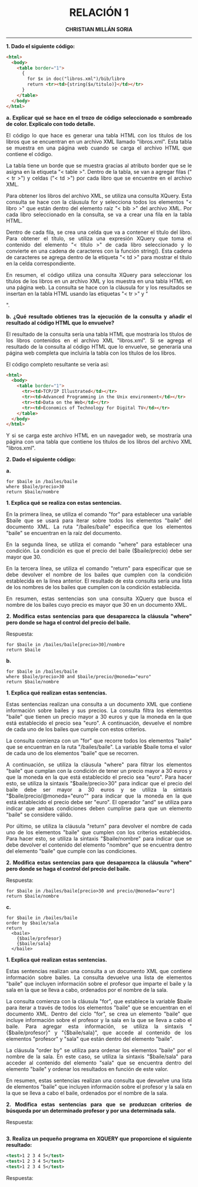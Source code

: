 <style>
  h1, h4{
    text-align: center;
    font-weight: bold;
    border: none;
    margin-bottom: 0px;
  }

  p{
    text-align: justify;
  }

  img{
    border: 2px solid black;
  }

  #ex{
    border: none;
  }
</style>

<h1>RELACIÓN 1</h1>

<h4>CHRISTIAN MILLÁN SORIA</h4>

<hr>

<p><b>1. Dado el siguiente código:</b></p>

```html
<html>
  <body>
    <table border="1">
      {
        for $x in doc("libros.xml")/bib/libro
        return <tr><td>{string($x/titulo)}</td></tr>
      }
    </table>
  </body>
</html>
```

<p><b>a. Explicar qué se hace en el trozo de código seleccionado o sombreado de color. Explícalo con todo detalle.</b></p>

<p>El código lo que hace es generar una tabla HTML con los títulos de los libros que se encuentran en un archivo XML llamado "libros.xml". Esta tabla se muestra en una página web cuando se carga el archivo HTML que contiene el código.</p>

<p>La tabla tiene un borde que se muestra gracias al atributo border que se le asigna en la etiqueta "< table >". Dentro de la tabla, se van a agregar filas ("< tr >") y celdas ("< td >") por cada libro que se encuentre en el archivo XML.</p>

<p>Para obtener los libros del archivo XML, se utiliza una consulta XQuery. Esta consulta se hace con la cláusula for y selecciona todos los elementos "< libro >" que están dentro del elemento raíz "< bib >" del archivo XML. Por cada libro seleccionado en la consulta, se va a crear una fila en la tabla HTML.</p>

<p>Dentro de cada fila, se crea una celda que va a contener el título del libro. Para obtener el título, se utiliza una expresión XQuery que toma el contenido del elemento "< titulo >" de cada libro seleccionado y lo convierte en una cadena de caracteres con la función string(). Esta cadena de caracteres se agrega dentro de la etiqueta "< td >" para mostrar el título en la celda correspondiente.</p>

<p>En resumen, el código utiliza una consulta XQuery para seleccionar los títulos de los libros en un archivo XML y los muestra en una tabla HTML en una página web. La consulta se hace con la cláusula for y los resultados se insertan en la tabla HTML usando las etiquetas "< tr >" y "<p td >".</p>

<p><b>b. ¿Qué resultado obtienes tras la ejecución de la consulta y añadir el resultado al código HTML que lo envuelve?</b></p>

<p>El resultado de la consulta sería una tabla HTML que mostraría los títulos de los libros contenidos en el archivo XML "libros.xml". Si se agrega el resultado de la consulta al código HTML que lo envuelve, se generaría una página web completa que incluiría la tabla con los títulos de los libros.</p>

<p>El código completo resultante se vería así:</p>

```html
<html>
  <body>
    <table border="1">
      <tr><td>TCP/IP Illustrated</td></tr>
      <tr><td>Advanced Programming in the Unix environment</td></tr>
      <tr><td>Data on the Web</td></tr>
      <tr><td>Economics of Technology for Digital TV</td></tr>
    </table>
  </body>
</html>
```

<p>Y si se carga este archivo HTML en un navegador web, se mostraría una página con una tabla que contiene los títulos de los libros del archivo XML "libros.xml".</p>

<p><b>2. Dado el siguiente código:</b></p>

<p><b>a.</b></p>

```xquery
for $baile in /bailes/baile
where $baile/precio>30
return $baile/nombre
```

<p><b>1. Explica qué se realiza con estas sentencias.</b></p>

<p>En la primera línea, se utiliza el comando "for" para establecer una variable $baile que se usará para iterar sobre todos los elementos "baile" del documento XML. La ruta "/bailes/baile" especifica que los elementos "baile" se encuentran en la raíz del documento.</p>

<p>En la segunda línea, se utiliza el comando "where" para establecer una condición. La condición es que el precio del baile ($baile/precio) debe ser mayor que 30.</p>

<p>En la tercera línea, se utiliza el comando "return" para especificar que se debe devolver el nombre de los bailes que cumplen con la condición establecida en la línea anterior. El resultado de esta consulta sería una lista de los nombres de los bailes que cumplen con la condición establecida.</p>

<p>En resumen, estas sentencias son una consulta XQuery que busca el nombre de los bailes cuyo precio es mayor que 30 en un documento XML.</p>

<p><b>2. Modifica estas sentencias para que desaparezca la cláusula "where" pero donde se haga el control del precio del baile.</b></p>

<p>Respuesta:</p>

```xquery
for $baile in /bailes/baile[precio>30]/nombre
return $baile
```

<p><b>b.</b></p>

```xquery
for $baile in /bailes/baile
where $baile/precio>30 and $baile/precio/@moneda="euro"
return $baile/nombre
```

<p><b>1. Explica qué realizan estas sentencias.</b></p>

<p>Estas sentencias realizan una consulta a un documento XML que contiene información sobre bailes y sus precios. La consulta filtra los elementos "baile" que tienen un precio mayor a 30 euros y que la moneda en la que está establecido el precio sea "euro". A continuación, devuelve el nombre de cada uno de los bailes que cumple con estos criterios.</p>

<p>La consulta comienza con un "for" que recorre todos los elementos "baile" que se encuentran en la ruta "/bailes/baile". La variable $baile toma el valor de cada uno de los elementos "baile" que se recorren.</p>

<p>A continuación, se utiliza la cláusula "where" para filtrar los elementos "baile" que cumplan con la condición de tener un precio mayor a 30 euros y que la moneda en la que está establecido el precio sea "euro". Para hacer esto, se utiliza la sintaxis "$baile/precio>30" para indicar que el precio del baile debe ser mayor a 30 euros y se utiliza la sintaxis "$baile/precio/@moneda="euro"" para indicar que la moneda en la que está establecido el precio debe ser "euro". El operador "and" se utiliza para indicar que ambas condiciones deben cumplirse para que un elemento "baile" se considere válido.</p>

<p>Por último, se utiliza la cláusula "return" para devolver el nombre de cada uno de los elementos "baile" que cumplen con los criterios establecidos. Para hacer esto, se utiliza la sintaxis "$baile/nombre" para indicar que se debe devolver el contenido del elemento "nombre" que se encuentra dentro del elemento "baile" que cumple con las condiciones.</p>

<p><b>2. Modifica estas sentencias para que desaparezca la cláusula "where" pero donde se haga el control del precio del baile.</b></p>

<p>Respuesta:</p>

```xquery
for $baile in /bailes/baile[precio>30 and precio/@moneda="euro"]
return $baile/nombre
```

<p><b>c.</b></p>

```xquery
for $baile in /bailes/baile
order by $baile/sala
return 
  <baile>
    {$baile/profesor}
    {$baile/sala}
  </baile>
```

<p><b>1. Explica qué realizan estas sentencias.</b></p>

<p>Estas sentencias realizan una consulta a un documento XML que contiene información sobre bailes. La consulta devuelve una lista de elementos "baile" que incluyen información sobre el profesor que imparte el baile y la sala en la que se lleva a cabo, ordenados por el nombre de la sala.</p>

<p>La consulta comienza con la cláusula "for", que establece la variable $baile para iterar a través de todos los elementos "baile" que se encuentran en el documento XML. Dentro del ciclo "for", se crea un elemento "baile" que incluye información sobre el profesor y la sala en la que se lleva a cabo el baile. Para agregar esta información, se utiliza la sintaxis "{$baile/profesor}" y "{$baile/sala}", que accede al contenido de los elementos "profesor" y "sala" que están dentro del elemento "baile".</p>

<p>La cláusula "order by" se utiliza para ordenar los elementos "baile" por el nombre de la sala. En este caso, se utiliza la sintaxis "$baile/sala" para acceder al contenido del elemento "sala" que se encuentra dentro del elemento "baile" y ordenar los resultados en función de este valor.</p>

<p>En resumen, estas sentencias realizan una consulta que devuelve una lista de elementos "baile" que incluyen información sobre el profesor y la sala en la que se lleva a cabo el baile, ordenados por el nombre de la sala.</p>

<p><b>2. Modifica estas sentencias para que se produzcan criterios de búsqueda por un determinado profesor y por una determinada sala.</b></p>

<p>Respuesta:</p>

```xquery

```

<p><b>3. Realiza un pequeño programa en XQUERY que proporcione el siguiente resultado:</b></p>

```xml
<test>1 2 3 4 5</test>
<test>1 2 3 4 5</test>
<test>1 2 3 4 5</test>
```

<p>Respuesta:</p>

```xquery

```